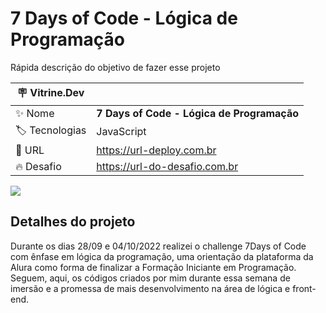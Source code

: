 # 7 Days of Code - Lógica de Programação

Rápida descrição do objetivo de fazer esse projeto

| :placard: Vitrine.Dev |     |
| -------------  | --- |
| :sparkles: Nome        | **7 Days of Code - Lógica de Programação**
| :label: Tecnologias | JavaScript
| :rocket: URL         | https://url-deploy.com.br
| :fire: Desafio     | https://url-do-desafio.com.br

<!-- Inserir imagem com a #vitrinedev ao final do link -->
![](https://via.placeholder.com/1200x500.png?text=imagem+lindona+do+meu+projeto#vitrinedev)

## Detalhes do projeto

Durante os dias 28/09 e 04/10/2022 realizei o challenge 7Days of Code com ênfase em lógica da programação, uma orientação da plataforma da Alura como forma de finalizar a Formação Iniciante em Programação. Seguem, aqui, os códigos criados por mim durante essa semana de imersão e a promessa de mais desenvolvimento na área de lógica e front-end.
